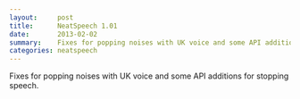 ```yaml
---
layout:     post
title:      NeatSpeech 1.01 
date:       2013-02-02
summary:    Fixes for popping noises with UK voice and some API additions for stopping speech.
categories: neatspeech
---
```

Fixes for popping noises with UK voice and some API additions for stopping speech.